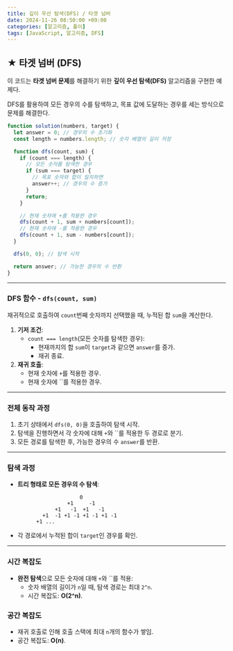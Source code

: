 ```yaml
---
title: 깊이 우선 탐색(DFS) / 타겟 넘버
date: 2024-11-26 08:50:00 +09:00
categories: [알고리즘, 풀이]
tags: [JavaScript, 알고리즘, DFS]
---
```


## ★ 타겟 넘버 (DFS)

이 코드는 **타겟 넘버 문제**를 해결하기 위한 **깊이 우선 탐색(DFS)** 알고리즘을 구현한 예제다.

DFS를 활용하여 모든 경우의 수를 탐색하고, 목표 값에 도달하는 경우를 세는 방식으로 문제를 해결한다.

```jsx
function solution(numbers, target) {
  let answer = 0; // 경우의 수 초기화
  const length = numbers.length; // 숫자 배열의 길이 저장

  function dfs(count, sum) {
    if (count === length) {
      // 모든 숫자를 탐색한 경우
      if (sum === target) {
        // 목표 숫자와 합이 일치하면
        answer++; // 경우의 수 증가
      }
      return;
    }

    // 현재 숫자에 +를 적용한 경우
    dfs(count + 1, sum + numbers[count]);
    // 현재 숫자에 -를 적용한 경우
    dfs(count + 1, sum - numbers[count]);
  }

  dfs(0, 0); // 탐색 시작

  return answer; // 가능한 경우의 수 반환
}
```

---

### DFS 함수 - `dfs(count, sum)`

재귀적으로 호출하여 `count`번째 숫자까지 선택했을 때, 누적된 합 `sum`을 계산한다.

1. **기저 조건**:
   - `count === length`(모든 숫자를 탐색한 경우):
     - 현재까지의 합 `sum`이 `target`과 같으면 `answer`를 증가.
     - 재귀 종료.
2. **재귀 호출**:
   - 현재 숫자에 `+`를 적용한 경우.
   - 현재 숫자에 ``를 적용한 경우.

---

### 전체 동작 과정

1. 초기 상태에서 `dfs(0, 0)`을 호출하여 탐색 시작.
2. 탐색을 진행하면서 각 숫자에 대해 `+`와 ``를 적용한 두 경로로 분기.
3. 모든 경로를 탐색한 후, 가능한 경우의 수 `answer`를 반환.

---

### 탐색 과정

- **트리 형태로 모든 경우의 수 탐색**:

  ```
                      0
                  +1     -1
              +1   -1  +1   -1
          +1  -1 +1 -1 +1 -1 +1 -1
        +1 ...
  ```

- 각 경로에서 누적된 합이 `target`인 경우를 확인.

---

### 시간 복잡도

- **완전 탐색**으로 모든 숫자에 대해 `+`와 ``를 적용:
  - 숫자 배열의 길이가 `n`일 때, 탐색 경로는 최대 `2^n`.
  - 시간 복잡도: **O(2^n)**.

### 공간 복잡도

- 재귀 호출로 인해 호출 스택에 최대 `n`개의 함수가 쌓임.
- 공간 복잡도: **O(n)**.
